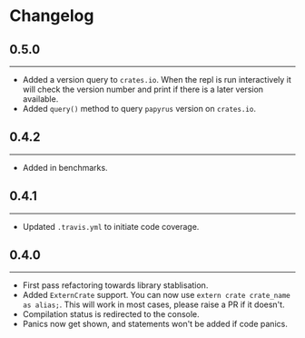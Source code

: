 # Changelog

## 0.5.0

---

- Added a version query to `crates.io`. When the repl is run interactively it will check the version number and print if there is a later version available.
- Added `query()` method to query `papyrus` version on `crates.io`.

## 0.4.2

---

- Added in benchmarks.

## 0.4.1

---

- Updated `.travis.yml` to initiate code coverage.

## 0.4.0

---

- First pass refactoring towards library stablisation.
- Added `ExternCrate` support. You can now use `extern crate crate_name as alias;`. This will work in most cases, please raise a PR if it doesn't.
- Compilation status is redirected to the console.
- Panics now get shown, and statements won't be added if code panics.